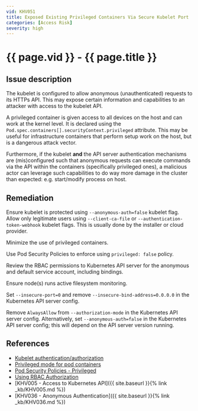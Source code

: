 ```yaml
---
vid: KHV051
title: Exposed Existing Privileged Containers Via Secure Kubelet Port
categories: [Access Risk]
severity: high
---
```


# {{ page.vid }} - {{ page.title }}

## Issue description

The kubelet is configured to allow anonymous (unauthenticated) requests to its HTTPs API. This may expose certain information and capabilities to an attacker with access to the kubelet API.

A privileged container is given access to all devices on the host and can work at the kernel level. It is declared using the `Pod.spec.containers[].securityContext.privileged` attribute. This may be useful for infrastructure containers that perform setup work on the host, but is a dangerous attack vector.

Furthermore, if the kubelet **and** the API server authentication mechanisms are (mis)configured such that anonymous requests can execute commands via the API within the containers (specifically privileged ones), a malicious actor can leverage such capabilities to do way more damage in the cluster than expected: e.g. start/modify process on host.

## Remediation

Ensure kubelet is protected using `--anonymous-auth=false` kubelet flag. Allow only legitimate users using `--client-ca-file` or `--authentication-token-webhook` kubelet flags. This is usually done by the installer or cloud provider.

Minimize the use of privileged containers.

Use Pod Security Policies to enforce using `privileged: false` policy. 

Review the RBAC permissions to Kubernetes API server for the anonymous and default service account, including bindings.

Ensure node(s) runs active filesystem monitoring.

Set `--insecure-port=0` and remove `--insecure-bind-address=0.0.0.0` in the Kubernetes API server config.

Remove `AlwaysAllow` from `--authorization-mode` in the Kubernetes API server config. Alternatively, set `--anonymous-auth=false` in the Kubernetes API server config; this will depend on the API server version running.

## References

- [Kubelet authentication/authorization](https://kubernetes.io/docs/reference/command-line-tools-reference/kubelet-authentication-authorization/)
- [Privileged mode for pod containers](https://kubernetes.io/docs/concepts/workloads/pods/pod/#privileged-mode-for-pod-containers)
- [Pod Security Policies - Privileged](https://kubernetes.io/docs/concepts/policy/pod-security-policy/#privileged)
- [Using RBAC Authorization](https://kubernetes.io/docs/reference/access-authn-authz/rbac/)
- [KHV005 - Access to Kubernetes API]({{ site.baseurl }}{% link _kb/KHV005.md %})
- [KHV036 - Anonymous Authentication]({{ site.baseurl }}{% link _kb/KHV036.md %})

